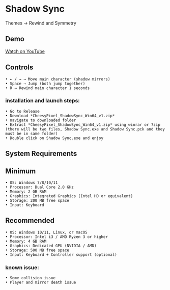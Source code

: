 # Shadow Sync

Themes -> Rewind and Symmetry

## Demo
[Watch on YouTube](https://www.youtube.com/watch?v=OkP7m9FiYCo)

## Controls
    • ← / → → Move main character (shadow mirrors)
    • Space → Jump (both jump together)
    • R → Rewind main character 1 seconds

### installation and launch steps:

    • Go to Release
    • Download *CheesyPixel_ShadowSync_Win64_v1.zip*
    • navigate to downloaded folder
    • Extract *CheesyPixel_ShadowSync_Win64_v1.zip* using winrar or 7zip (there will be two files, Shadow Sync.exe and Shadow Sync.pck and they must be in same folder)
    • Double click on Shadow Sync.exe and enjoy


## System Requirements
## Minimum
    • OS: Windows 7/8/10/11
    • Processor: Dual Core 2.0 GHz
    • Memory: 2 GB RAM
    • Graphics: Integrated Graphics (Intel HD or equivalent)
    • Storage: 200 MB free space
    • Input: Keyboard
## Recommended
    • OS: Windows 10/11, Linux, or macOS
    • Processor: Intel i3 / AMD Ryzen 3 or higher
    • Memory: 4 GB RAM
    • Graphics: Dedicated GPU (NVIDIA / AMD)
    • Storage: 500 MB free space
    • Input: Keyboard + Controller support (optional)


### known issue:
    • Some collision issue
    • Player and mirror death issue
